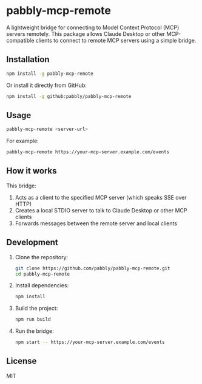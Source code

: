 # pabbly-mcp-remote

A lightweight bridge for connecting to Model Context Protocol (MCP) servers remotely. This package allows Claude Desktop or other MCP-compatible clients to connect to remote MCP servers using a simple bridge.

## Installation

```bash
npm install -g pabbly-mcp-remote
```

Or install it directly from GitHub:

```bash
npm install -g github:pabbly/pabbly-mcp-remote
```

## Usage

```bash
pabbly-mcp-remote <server-url>
```

For example:

```bash
pabbly-mcp-remote https://your-mcp-server.example.com/events
```

## How it works

This bridge:
1. Acts as a client to the specified MCP server (which speaks SSE over HTTP)
2. Creates a local STDIO server to talk to Claude Desktop or other MCP clients
3. Forwards messages between the remote server and local clients

## Development

1. Clone the repository:
   ```bash
   git clone https://github.com/pabbly/pabbly-mcp-remote.git
   cd pabbly-mcp-remote
   ```

2. Install dependencies:
   ```bash
   npm install
   ```

3. Build the project:
   ```bash
   npm run build
   ```

4. Run the bridge:
   ```bash
   npm start -- https://your-mcp-server.example.com/events
   ```

## License

MIT
